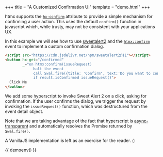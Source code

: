 +++
title = "A Customized Confirmation UI"
template = "demo.html"
+++

htmx supports the [`hx-confirm`](/attributes/hx-confirm) attribute to provide a simple mechanism for confirming a user
action.  This uses the default `confirm()` function in javascript which, while trusty, may not be consistent with your 
applications UX.

In this example we will see how to use [sweetalert2](https://sweetalert2.github.io) and the [`htmx:confirm`](/events#htmx:confirm)
event to implement a custom confirmation dialog.

```html
<script src="https://cdn.jsdelivr.net/npm/sweetalert2@11"></script>
<button hx-get="/confirmed"
        _="on htmx:confirm(issueRequest)
             halt the event
             call Swal.fire({title: 'Confirm', text:'Do you want to continue?'})
             if result.isConfirmed issueRequest()">
  Click Me
</button>
```

We add some hyperscript to invoke Sweet Alert 2 on a click, asking for confirmation.  If the user confirms
the dialog, we trigger the request by invoking the `issueRequest()` function, which was destructured from the event
detail object.

Note that we are taking advantage of the fact that hyperscript is [async-transparent](https://hyperscript.org/docs/#async)
and automatically resolves the Promise returned by `Swal.fire()`.

A VanillaJS implementation is left as an exercise for the reader.  :)

{{ demoenv() }}

<script src="https://cdn.jsdelivr.net/npm/sweetalert2@11"></script>

<script>

    //=========================================================================
    // Fake Server Side Code
    //=========================================================================

    // routes
    init("/demo", function(request, params){
      return initialUI();
    });
    
    onGet("/confirmed", function (request, params) {
        return "Confirmed"
    });
    
    // templates
    function initialUI() {
      return `<button hx-trigger='confirmed'
                      hx-get="/confirmed"
                      _="on click
                           call Swal.fire({title: 'Confirm', text:'Do you want to continue?'})
                           if result.isConfirmed trigger confirmed">
                Click Me
              </button>`;
    }

</script>
